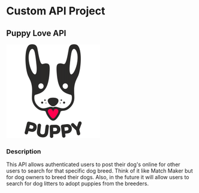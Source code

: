 # Custom API Project

## Puppy Love API
<img src="https://github.com/jayceazua/custom-API-BEW1_2/blob/master/puppy_love.png">

### Description
This API allows authenticated users to post their dog's online for other users to search for that specific dog breed.
Think of it like Match Maker but for dog owners to breed their dogs. Also, in the future it will allow users to search
for dog litters to adopt puppies from the breeders.
